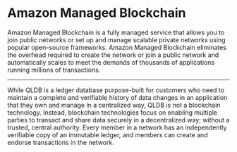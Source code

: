 # Amazon Managed Blockchain

Amazon Managed Blockchain is a fully managed service that allows you to join public networks or set up and manage scalable private networks using popular open-source frameworks. Amazon Managed Blockchain eliminates the overhead required to create the network or join a public network and automatically scales to meet the demands of thousands of applications running millions of transactions.

---

While QLDB is a ledger database purpose-built for customers who need to maintain a complete and verifiable history of data changes in an application that they own and manage in a centralized way, QLDB is not a blockchain technology. Instead, blockchain technologies focus on enabling multiple parties to transact and share data securely in a decentralized way; without a trusted, central authority. Every member in a network has an independently verifiable copy of an immutable ledger, and members can create and endorse transactions in the network.
